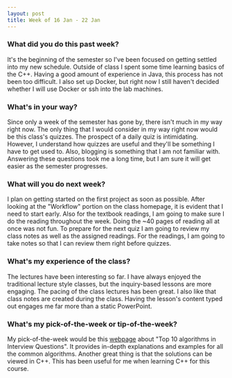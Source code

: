 ```yaml
---
layout: post
title: Week of 16 Jan - 22 Jan
---
```


### What did you do this past week?

It's the beginning of the semester so I've been focused on getting settled into my new schedule. Outside of class I spent some time learning basics of the C++. Having a good amount of experience in Java, this process has not been too difficult. I also set up Docker, but right now I still haven't decided whether I will use Docker or ssh into the lab machines. 

### What's in your way?
Since only a week of the semester has gone by, there isn't much in my way right now. The only thing that I would consider in my way right now would be this class's quizzes. The prospect of a daily quiz is intimidating. However, I understand how quizzes are useful and they'll be something I have to get used to. Also, blogging is something that I am not familiar with. Answering these questions took me a long time, but I am sure it will get easier as the semester progresses. 

### What will you do next week?
I plan on getting started on the first project as soon as possible. After looking at the "Workflow" portion on the class homepage, it is evident that I need to start early. Also for the textbook readings, I am going to make sure I do the reading throughout the week. Doing the ~40 pages of reading all at once was not fun. To prepare for the next quiz I am going to review my class notes as well as the assigned readings. For the readings, I am going to take notes so that I can review them right before quizzes. 

### What's my experience of the class?
The lectures have been interesting so far. I have always enjoyed the traditional lecture style classes, but the inquiry-based lessons are  more engaging. The pacing of the class lectures has been great. I also like that class notes are created during the class. Having the lesson's content typed out engages me far more than a static PowerPoint.

### What's my pick-of-the-week or tip-of-the-week?
My pick-of-the-week would be this [webpage](http://www.geeksforgeeks.org/top-10-algorithms-in-interview-questions/) about "Top 10 algorithms in Interview Questions". It provides in-depth explanations and examples for all the common algorithms. Another great thing is that the solutions can be viewed in C++. This has been useful for me when learning C++ for this course.

